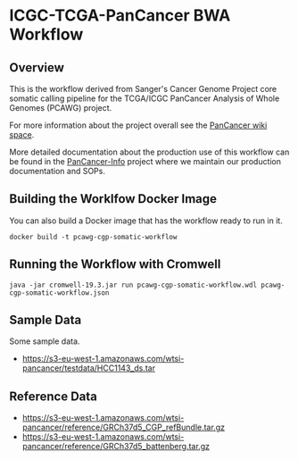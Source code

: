 # ICGC-TCGA-PanCancer BWA Workflow

## Overview

This is the workflow derived from Sanger's Cancer Genome Project core somatic 
calling pipeline for the TCGA/ICGC PanCancer Analysis of Whole Genomes (PCAWG) project.

For more information about the project overall see the
[PanCancer wiki space](https://wiki.oicr.on.ca/display/PANCANCER/PANCANCER+Home).

More detailed documentation about the production use of this workflow can be
found in the [PanCancer-Info](https://github.com/ICGC-TCGA-PanCancer/pancancer-info)
project where we maintain our production documentation and SOPs.

## Building the Worklfow Docker Image

You can also build a Docker image that has the workflow ready to run in it.

    docker build -t pcawg-cgp-somatic-workflow


## Running the Workflow with Cromwell

    java -jar cromwell-19.3.jar run pcawg-cgp-somatic-workflow.wdl pcawg-cgp-somatic-workflow.json


## Sample Data

Some sample data.

* https://s3-eu-west-1.amazonaws.com/wtsi-pancancer/testdata/HCC1143_ds.tar

## Reference Data

* https://s3-eu-west-1.amazonaws.com/wtsi-pancancer/reference/GRCh37d5_CGP_refBundle.tar.gz
* https://s3-eu-west-1.amazonaws.com/wtsi-pancancer/reference/GRCh37d5_battenberg.tar.gz
